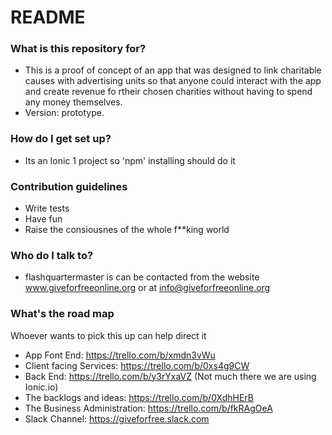 # README #

### What is this repository for? ###

* This is a proof of concept of an app that was designed to link charitable causes with advertising units so that anyone could interact with the app and create revenue fo rtheir chosen charities without having to spend any money themselves.
* Version: prototype.

### How do I get set up? ###

* Its an Ionic 1 project so 'npm' installing should do it

### Contribution guidelines ###

* Write tests
* Have fun
* Raise the consiousnes of the whole f**king world

### Who do I talk to? ###

* flashquartermaster is can be contacted from the website www.giveforfreeonline.org or at info@giveforfreeonline.org

### What's the road map ###

Whoever wants to pick this up can help direct it

* App Font End: https://trello.com/b/xmdn3vWu
* Client facing Services: https://trello.com/b/0xs4g9CW
* Back End: https://trello.com/b/y3rYxaVZ (Not much there we are using Ionic.io)
* The backlogs and ideas: https://trello.com/b/0XdhHErB
* The Business Administration: https://trello.com/b/fkRAgOeA
* Slack Channel: https://giveforfree.slack.com
